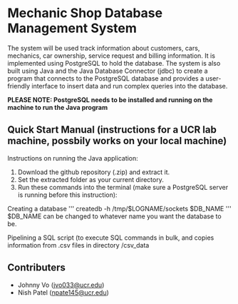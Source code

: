 # Mechanic Shop Database Management System

The system will be used track information about customers, cars, mechanics, car ownership, service request and billing information. It is implemented using PostgreSQL to hold the database. The system is also built using Java and the Java Database Connector (jdbc) to create a program that connects to the PostgreSQL database and provides a user-friendly interface to insert data and run complex queries into the database.

**PLEASE NOTE: PostgreSQL needs to be installed and running on the machine to run the Java program**

## Quick Start Manual (instructions for a UCR lab machine, possbily works on your local machine)

Instructions on running the Java application:
1. Download the github repository (.zip) and extract it.
2. Set the extracted folder as your current directory.
3. Run these commands into the terminal (make sure a PostgreSQL server is running before this instruction):

Creating a database
'''
createdb -h /tmp/$LOGNAME/sockets $DB_NAME
'''
$DB_NAME can be changed to whatever name you want the database to be.

Pipelining a SQL script (to execute SQL commands in bulk, and copies information from .csv files in directory /csv_data




## Contributers
* Johnny Vo (jvo033@ucr.edu)
* Nish Patel (npate145@ucr.edu)
